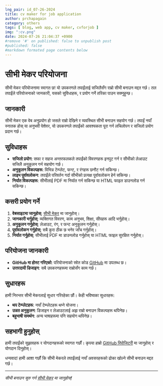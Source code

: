 ```yaml
---
lng_pair: id_07-26-2024
title: cv maker for job application
author: prchapagain
category: others
tags: [ blog, web app, cv maker, cvforjob ]
img: ":cv.png"
date: 2024-07-26 21:04:37 +0900
#remove '#' on published: false to unpublish post
#published: false
#markdown formated page contents below
---
```

# सीभी मेकर परियोजना

सीभी मेकर परियोजनामा स्वागत छ! यो उपकरणले तपाईंलाई सजिलैसँग राम्रो सीभी बनाउन मद्दत गर्छ। तल तपाईंले परियोजनाको जानकारी, यसको सुविधाहरू, र प्रयोग गर्ने तरिका पाउन सक्नुहुन्छ।

## जानकारी

सीभी मेकर एक वेब अनुप्रयोग हो जसले राम्रो देखिने र व्यवस्थित सीभी बनाउन सहयोग गर्छ। तपाईं नयाँ स्नातक होस् या अनुभवी पेशेवर, यो उपकरणले तपाईंको आवश्यकता पूरा गर्न लचिलोपन र सजिलो प्रयोग प्रदान गर्छ।

## सुविधाहरू

- **सजिलो प्रयोग**: सफा र सहज अन्तरफलकले तपाईंको विवरणहरू इनपुट गर्न र सीभीको लेआउट सजिलै अनुकूलन गर्न सहयोग गर्छ।
- **अनुकूलन विकल्पहरू**: विभिन्न टेम्प्लेट, फन्ट, र रंगहरू छनौट गर्न सकिन्छ।
- **लाइभ पूर्वावलोकन**: तपाईंले परिवर्तन गर्दा सीभीको प्रत्यक्ष पूर्वावलोकन हेर्न सकिन्छ।
- **निर्यात विकल्पहरू**: सीभीलाई PDF मा निर्यात गर्न सकिन्छ या HTML फाइल डाउनलोड गर्न सकिन्छ।

## कसरी प्रयोग गर्ने

1. **वेबसाइटमा जानुहोस्**: [सीभी मेकर](https://prchapagain.github.io/cv-maker) मा जानुहोस्।
2. **जानकारी भर्नुहोस्**: व्यक्तिगत विवरण, काम अनुभव, शिक्षा, सीपहरू आदि भर्नुहोस्।
3. **अनुकूलन गर्नुहोस्**: लेआउट, रंग, र फन्ट अनुकूलन गर्नुहोस्।
4. **पूर्वावलोकन गर्नुहोस्**: सबै कुरा ठीक छ भनेर जाँच गर्नुहोस्।
5. **निर्यात गर्नुहोस्**: सीभीलाई PDF मा डाउनलोड गर्नुहोस् या HTML फाइल सुरक्षित गर्नुहोस्।

## परियोजना जानकारी

- **GitHub मा होस्ट गरिएको**: परियोजनाको स्रोत कोड [GitHub](https://github.com/prchapagain/cv-maker) मा उपलब्ध छ।
- **उत्तरदायी डिजाइन**: सबै उपकरणहरूमा राम्रोसँग काम गर्छ।

## सुधारहरू

हामी निरन्तर सीभी मेकरलाई सुधार गरिरहेका छौं। केही भविष्यका सुधारहरू:
- **थप टेम्प्लेटहरू**: नयाँ टेम्प्लेटहरू थप्ने योजना।
- **उन्नत अनुकूलन**: डिजाइन र लेआउटलाई अझ राम्रो बनाउन विकल्पहरू थपिनेछ।
- **बहुभाषी समर्थन**: अन्य भाषाहरूमा पनि सहयोग थपिनेछ।

## सहभागी हुनुहोस्

हामी तपाईंको सुझावहरू र योगदानहरूको स्वागत गर्छौं। कृपया हाम्रो [GitHub रिपोजिटरी](https://github.com/prchapagain/cv-maker) मा जानुहोस् र योगदान दिनुहोस्।

धन्यवाद! हामी आशा गर्छौं कि सीभी मेकरले तपाईंलाई नयाँ अवसरहरूको ढोका खोल्ने सीभी बनाउन मद्दत गर्छ।

---

*सीभी बनाउन सुरु गर्न [सीभी मेकर](https://prchapagain.github.io/cv-maker) मा जानुहोस्!*
